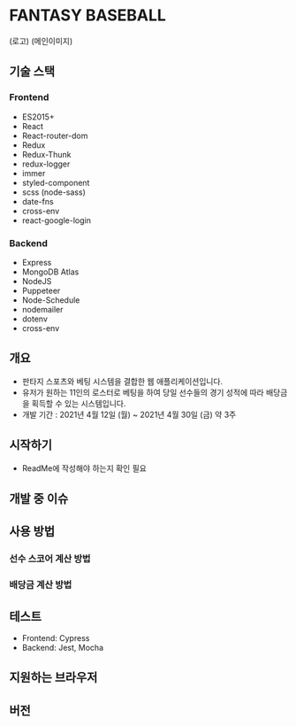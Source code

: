 # FANTASY BASEBALL

(로고)
(메인이미지)

## 기술 스택
### Frontend
- ES2015+
- React
- React-router-dom
- Redux
- Redux-Thunk
- redux-logger
- immer
- styled-component
- scss (node-sass)
- date-fns
- cross-env
- react-google-login


### Backend
- Express
- MongoDB Atlas
- NodeJS
- Puppeteer
- Node-Schedule
- nodemailer
- dotenv
- cross-env

## 개요
- 판타지 스포츠와 베팅 시스템을 결합한 웹 애플리케이션입니다.
- 유저가 원하는 11인의 로스터로 베팅을 하여 당일 선수들의 경기 성적에 따라 배당금을 획득할 수 있는 시스템입니다.
- 개발 기간 : 2021년 4월 12일 (월) ~ 2021년 4월 30일 (금) 약 3주

## 시작하기
- ReadMe에 작성해야 하는지 확인 필요

## 개발 중 이슈

## 사용 방법
### 선수 스코어 계산 방법
### 배당금 계산 방법

## 테스트
- Frontend: Cypress
- Backend: Jest, Mocha

## 지원하는 브라우저
## 버전
